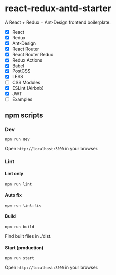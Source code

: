 # react-redux-antd-starter
A React + Redux + Ant-Design frontend boilerplate.

- [x] React
- [x] Redux
- [x] Ant-Design
- [x] React Router
- [x] React Router Redux
- [x] Redux Actions
- [x] Babel
- [x] PostCSS
- [x] LESS
- [ ] CSS Modules
- [x] ESLint (Airbnb)
- [x] JWT
- [ ] Examples

## npm scripts

### Dev
```
npm run dev
```
Open `http://localhost:3000` in your browser.

### Lint

#### Lint only
```
npm run lint
```

#### Auto fix
```
npm run lint:fix
```

#### Build
```
npm run build
```
Find built files in ./dist.

#### Start (production)
```
npm run start
```
Open `http://localhost:3000` in your browser.
